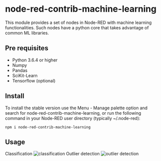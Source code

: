 # node-red-contrib-machine-learning
This module provides a set of nodes in Node-RED with machine learning functionalities.
Such nodes have a python core that takes advantage of common ML libraries.

## Pre requisites
* Python 3.6.4 or higher
* Numpy
* Pandas
* SciKit-Learn
* Tensorflow (optional)

## Install
To install the stable version use the Menu - Manage palette option and search for node-red-contrib-machine-learning, or run the following command in your Node-RED user directory (typically ~/.node-red):

    npm i node-red-contrib-machine-learning

## Usage
Classification
![classification](https://i.imgur.com/GGBSYH3.png "Training, classification and evaluation")
Outlier detection
![outlier detection](https://i.imgur.com/pyj0ROd.png "Training, outlier detection and evaluation")
